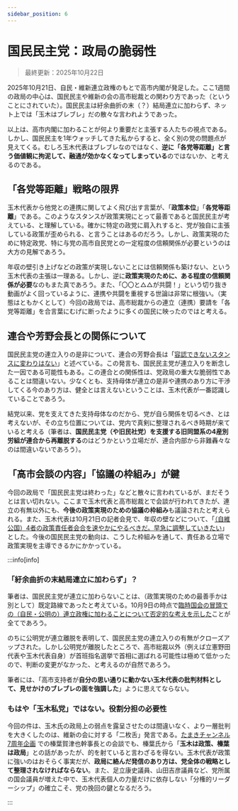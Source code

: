 ```yaml
---
sidebar_position: 6
---
```


# 国民民主党：政局の脆弱性

> 最終更新：2025年10月22日

2025年10月21日、自民・維新連立政権のもとで高市内閣が発足した。ここ1週間の政局の中心は、国民民主や維新の会の高市総裁との関わり方であった（ということにされていた）。国民民主は紆余曲折の末（？）結局連立に加わらず、ネット上では「玉木はブレブレ」だの散々な言われようであった。

以上は、高市内閣に加わることが何より重要だと主張する人たちの視点である。しかし、国民民主を1年ウォッチしてきた私からすると、全く別の党の問題点が見えてくる。むしろ玉木代表はブレブレなのではなく、**逆に「各党等距離」と言う価値観に拘泥して、融通が効かなくなってしまっている**のではないか、と考えるのである。

## 「各党等距離」戦略の限界

玉木代表から他党との連携に関してよく飛び出す言葉が、「**政策本位**」「**各党等距離**」である。このようなスタンスが政策実現にとって最善であると国民民主が考えている、と理解している。確かに特定の政党に肩入れすると、党が独自に主張している政策が歪められる、と言うことはあるのだろう。しかし、政策実現のために特定政党、特に与党の高市自民党との一定程度の信頼関係が必要というのは大方の見解であろう。

年収の壁引き上げなどの政策が実現しないことには信頼関係も築けない、という玉木代表の主張は一理ある。しかし、逆に**政策実現のために、ある程度の信頼関係が必要**なのもまた真であろう。また、「〇〇と△△が共闘！」という切り抜き動画がよく回っているように、連携や共闘を重視する世論は非常に根強い。（実態はともかくとして）今回の政局では、高市総裁からの連立（連携）要請を「各党等距離」を合言葉にむげに断ったように多くの国民に映ったのではと考える。

## 連合や芳野会長との関係について

国民民主党の連立入りの是非について、連合の芳野会長は「[容認できないスタンスに変わりはない](https://www.yomiuri.co.jp/politics/20251008-OYT1T50264/)」と述べている。この発言も、国民民主党が連立入りを断念した一因である可能性もある。この連合との関係性は、党政局の重大な脆弱性であることは間違いない。少なくとも、支持母体が連立の是非や連携のあり方に干渉してくる今のあり方は、健全とは言えないということは、玉木代表が一番認識していることであろう。

結党以来、党を支えてきた支持母体なのだから、党が自ら関係を切るべき、とは考えないが、その立ち位置については、党内で真剣に整理されるべき時期が来ていると考える（筆者は、**国民民主党（や旧民社党）を支援する旧同盟系の4産別労組が連合から再離脱する**のはどうかという立場だが、連合内部から非難轟々なのは間違いないであろう）。

## 「高市会談の内容」「協議の枠組み」が鍵

今回の政局で「国民民主党は終わった」などと散々に言われているが、まだそうとは言い切れない。ここまで玉木代表と高市総裁とで会談が行われてきたが、連立の有無以外にも、**今後の政策実現のための協議の枠組み**も議論されたと考えられる。また、玉木代表は10月21日の記者会見で、年収の壁などについて、「[（自維公国）4者の政策責任者会合を速やかにやるべきだ。早急に調整していきたい](https://www.fnn.jp/articles/-/948544#goog_rewarded)」とした。今後の国民民主党の動向は、こうした枠組みを通して、責任ある立場で政策実現を主導できるかにかかっている。

:::info[info]

### 「紆余曲折の末結局連立に加わらず」？

筆者は、国民民主党が連立に加わらないことは、（政策実現のための最善手かは別として）既定路線であったと考えている。10月9日の時点で[臨時国会の冒頭での（自民・公明の）連立政権に加わることについて否定的な考えを示した](https://newsdig.tbs.co.jp/articles/-/2220676?display=1)ことが全てであろう。

のちに公明党が連立離脱を表明して、国民民主党の連立入りの有無がクローズアップされた。しかし公明党が離脱したところで、高市総裁以外（例えば立憲野田代表や玉木代表自身）が首班指名選挙で首相に選ばれる可能性は極めて低かったので、判断の変更がなかった、と考えるのが自然であろう。

筆者には、「高市支持者が**自分の思い通りに動かない玉木代表の批判材料として、見せかけのブレブレの面を強調した**」ように思えてならない。

### もはや「玉木私党」ではない。役割分担の必要性

今回の件は、玉木氏の政局上の弱点を露呈させたのは間違いなく、より一層批判を大きくしたのは、維新の会に対する「二枚舌」発言である。[たまきチャンネル7周年企画](https://www.youtube.com/watch?v=q9Omu9HuUCw&t=190s) での榛葉賀津也幹事長との会談でも、榛葉氏から「**玉木は政策、榛葉は政局**」との話があったが、的を射ていると言わざるを得ない。玉木代表が政策に強いのはおそらく事実だが、**政局に絡んだ発信のあり方は、党全体の戦略として整理されなければならない**。また、足立康史議員、山田吉彦議員など、党所属の国会議員が増えた中で、玉木代表個人の力量だけに依存しない「分権的リーダーシップ」の確立こそ、党の挽回の鍵となるだろう。

:::